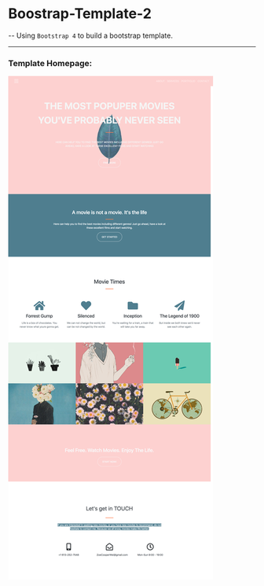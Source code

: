 # Boostrap-Template-2

-- Using `Bootstrap 4` to build a bootstrap template.

***

### Template Homepage:  

![alt](https://github.com/zoecooperwei/image-library/blob/master/bootstrap2/b2.png)

